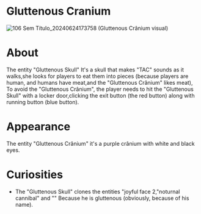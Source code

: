 # Gluttenous Cranium
![106 Sem Título_20240624173758](https://github.com/Redstel/Lunar-rooms-wiki/assets/168801295/663b5767-192a-4ce7-8cba-855145e7701d)
(Gluttenous Crânium visual)

# About
The entity "Gluttenous Skull" It's a skull that makes "TAC" sounds as it walks,she looks for players to eat them into pieces (because players are human, and humans have meat,and the "Gluttenous Crânium" likes meat), To avoid the "Gluttenous Crânium", the player needs to hit the "Gluttenous Skull" with a locker door,clicking the exit button (the red button) along with running button (blue button).

# Appearance
The entity "Gluttenous Crânium" it's a purple crânium with white and black eyes.

# Curiosities
- The "Gluttenous Skull" clones the entities "joyful face 2,"noturnal cannibal" and "" Because he is gluttenous (obviously, because of his name).

